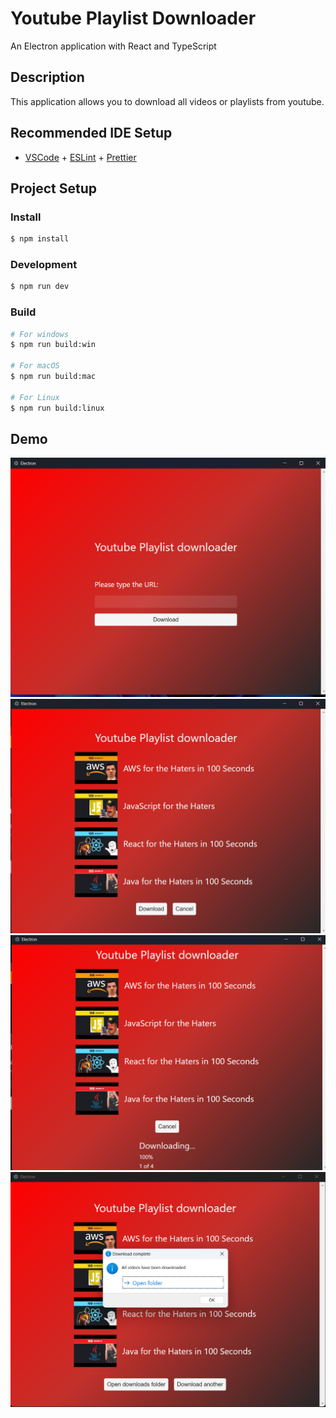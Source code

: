 # Youtube Playlist Downloader

An Electron application with React and TypeScript

## Description

This application allows you to download all videos or playlists from youtube.

## Recommended IDE Setup

- [VSCode](https://code.visualstudio.com/) + [ESLint](https://marketplace.visualstudio.com/items?itemName=dbaeumer.vscode-eslint) + [Prettier](https://marketplace.visualstudio.com/items?itemName=esbenp.prettier-vscode)

## Project Setup

### Install

```bash
$ npm install
```

### Development

```bash
$ npm run dev
```

### Build

```bash
# For windows
$ npm run build:win

# For macOS
$ npm run build:mac

# For Linux
$ npm run build:linux
```

## Demo

![Home](./screenshots/1.png)
![Download](./screenshots/2.png)
![Download](./screenshots/3.png)
![Done](./screenshots/4.png)
